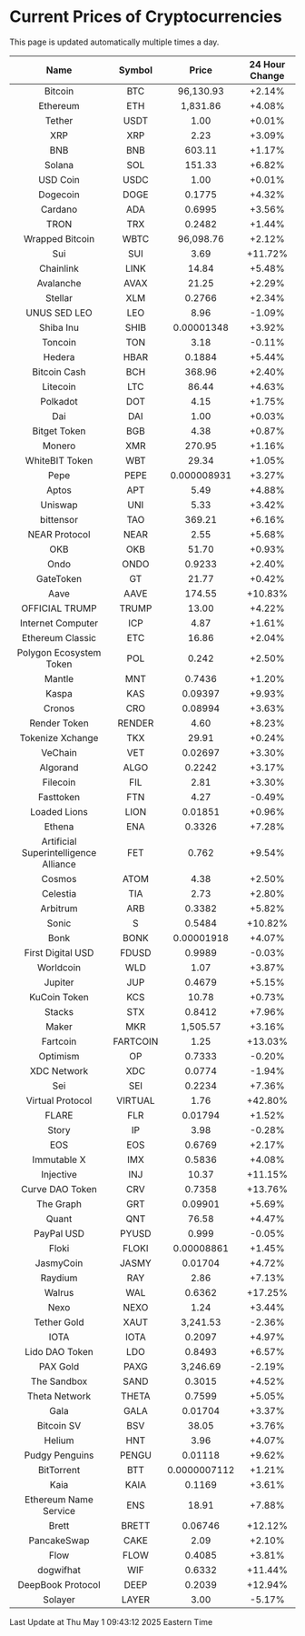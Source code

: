 # Current Prices of Cryptocurrencies
This page is updated automatically multiple times a day.

| Name | Symbol | Price | 24 Hour Change |
| :---: |:---:| :---: | :---: |
| Bitcoin | BTC | 96,130.93 | +2.14% |
| Ethereum | ETH | 1,831.86 | +4.08% |
| Tether | USDT | 1.00 | +0.01% |
| XRP | XRP | 2.23 | +3.09% |
| BNB | BNB | 603.11 | +1.17% |
| Solana | SOL | 151.33 | +6.82% |
| USD Coin | USDC | 1.00 | +0.01% |
| Dogecoin | DOGE | 0.1775 | +4.32% |
| Cardano | ADA | 0.6995 | +3.56% |
| TRON | TRX | 0.2482 | +1.44% |
| Wrapped Bitcoin | WBTC | 96,098.76 | +2.12% |
| Sui | SUI | 3.69 | +11.72% |
| Chainlink | LINK | 14.84 | +5.48% |
| Avalanche | AVAX | 21.25 | +2.29% |
| Stellar | XLM | 0.2766 | +2.34% |
| UNUS SED LEO | LEO | 8.96 | -1.09% |
| Shiba Inu | SHIB | 0.00001348 | +3.92% |
| Toncoin | TON | 3.18 | -0.11% |
| Hedera | HBAR | 0.1884 | +5.44% |
| Bitcoin Cash | BCH | 368.96 | +2.40% |
| Litecoin | LTC | 86.44 | +4.63% |
| Polkadot | DOT | 4.15 | +1.75% |
| Dai | DAI | 1.00 | +0.03% |
| Bitget Token | BGB | 4.38 | +0.87% |
| Monero | XMR | 270.95 | +1.16% |
| WhiteBIT Token | WBT | 29.34 | +1.05% |
| Pepe | PEPE | 0.000008931 | +3.27% |
| Aptos | APT | 5.49 | +4.88% |
| Uniswap | UNI | 5.33 | +3.42% |
| bittensor | TAO | 369.21 | +6.16% |
| NEAR Protocol | NEAR | 2.55 | +5.68% |
| OKB | OKB | 51.70 | +0.93% |
| Ondo | ONDO | 0.9233 | +2.40% |
| GateToken | GT | 21.77 | +0.42% |
| Aave | AAVE | 174.55 | +10.83% |
| OFFICIAL TRUMP | TRUMP | 13.00 | +4.22% |
| Internet Computer | ICP | 4.87 | +1.61% |
| Ethereum Classic | ETC | 16.86 | +2.04% |
| Polygon Ecosystem Token | POL | 0.242 | +2.50% |
| Mantle | MNT | 0.7436 | +1.20% |
| Kaspa | KAS | 0.09397 | +9.93% |
| Cronos | CRO | 0.08994 | +3.63% |
| Render Token | RENDER | 4.60 | +8.23% |
| Tokenize Xchange | TKX | 29.91 | +0.24% |
| VeChain | VET | 0.02697 | +3.30% |
| Algorand | ALGO | 0.2242 | +3.17% |
| Filecoin | FIL | 2.81 | +3.30% |
| Fasttoken | FTN | 4.27 | -0.49% |
| Loaded Lions | LION | 0.01851 | +0.96% |
| Ethena | ENA | 0.3326 | +7.28% |
| Artificial Superintelligence Alliance | FET | 0.762 | +9.54% |
| Cosmos | ATOM | 4.38 | +2.50% |
| Celestia | TIA | 2.73 | +2.80% |
| Arbitrum | ARB | 0.3382 | +5.82% |
| Sonic | S | 0.5484 | +10.82% |
| Bonk | BONK | 0.00001918 | +4.07% |
| First Digital USD | FDUSD | 0.9989 | -0.03% |
| Worldcoin | WLD | 1.07 | +3.87% |
| Jupiter | JUP | 0.4679 | +5.15% |
| KuCoin Token | KCS | 10.78 | +0.73% |
| Stacks | STX | 0.8412 | +7.96% |
| Maker | MKR | 1,505.57 | +3.16% |
| Fartcoin | FARTCOIN | 1.25 | +13.03% |
| Optimism | OP | 0.7333 | -0.20% |
| XDC Network | XDC | 0.0774 | -1.94% |
| Sei | SEI | 0.2234 | +7.36% |
| Virtual Protocol | VIRTUAL | 1.76 | +42.80% |
| FLARE | FLR | 0.01794 | +1.52% |
| Story | IP | 3.98 | -0.28% |
| EOS | EOS | 0.6769 | +2.17% |
| Immutable X | IMX | 0.5836 | +4.08% |
| Injective | INJ | 10.37 | +11.15% |
| Curve DAO Token | CRV | 0.7358 | +13.76% |
| The Graph | GRT | 0.09901 | +5.69% |
| Quant | QNT | 76.58 | +4.47% |
| PayPal USD | PYUSD | 0.999 | -0.05% |
| Floki | FLOKI | 0.00008861 | +1.45% |
| JasmyCoin | JASMY | 0.01704 | +4.72% |
| Raydium | RAY | 2.86 | +7.13% |
| Walrus | WAL | 0.6362 | +17.25% |
| Nexo | NEXO | 1.24 | +3.44% |
| Tether Gold | XAUT | 3,241.53 | -2.36% |
| IOTA | IOTA | 0.2097 | +4.97% |
| Lido DAO Token | LDO | 0.8493 | +6.57% |
| PAX Gold | PAXG | 3,246.69 | -2.19% |
| The Sandbox | SAND | 0.3015 | +4.52% |
| Theta Network | THETA | 0.7599 | +5.05% |
| Gala | GALA | 0.01704 | +3.37% |
| Bitcoin SV | BSV | 38.05 | +3.76% |
| Helium | HNT | 3.96 | +4.07% |
| Pudgy Penguins | PENGU | 0.01118 | +9.62% |
| BitTorrent | BTT | 0.0000007112 | +1.21% |
| Kaia | KAIA | 0.1169 | +3.61% |
| Ethereum Name Service | ENS | 18.91 | +7.88% |
| Brett | BRETT | 0.06746 | +12.12% |
| PancakeSwap | CAKE | 2.09 | +2.10% |
| Flow | FLOW | 0.4085 | +3.81% |
| dogwifhat | WIF | 0.6332 | +11.44% |
| DeepBook Protocol | DEEP | 0.2039 | +12.94% |
| Solayer | LAYER | 3.00 | -5.17% |

Last Update at Thu May  1 09:43:12 2025 Eastern Time
